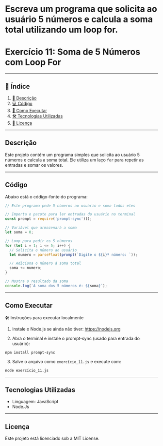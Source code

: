 # Escreva um programa que solicita ao usuário 5 números e calcula a soma total utilizando um loop for.

# Exercício 11: Soma de 5 Números com Loop For

---

## 📑 Índice

1. [📖 Descrição](#descrição)  
2. [💻 Código](#código)  
3. [🚀 Como Executar](#como-executar)   
4. [🛠️ Tecnologias Utilizadas](#tecnologias-utilizadas)  
5. [📜 Licença](#licença)  

---

## Descrição

Este projeto contém um programa simples que solicita ao usuário 5 números e calcula a soma total. Ele utiliza um laço `for` para repetir as entradas e somar os valores.

---

## Código

Abaixo está o código-fonte do programa:

```JavaScript
// Este programa pede 5 números ao usuário e soma todos eles

// Importa o pacote para ler entradas do usuário no terminal
const prompt = require('prompt-sync')();

// Variável que armazenará a soma
let soma = 0;

// Loop para pedir os 5 números
for (let i = 1; i <= 5; i++) {
  // Solicita o número ao usuário
  let numero = parseFloat(prompt(`Digite o ${i}º número: `));

  // Adiciona o número à soma total
  soma += numero;
}

// Mostra o resultado da soma
console.log(`A soma dos 5 números é: ${soma}`);

```

---

## Como Executar

🛠️ Instruções para executar localmente

1. Instale o Node.js se ainda não tiver: https://nodejs.org

2. Abra o terminal e instale o prompt-sync (usado para entrada do usuário):

```
npm install prompt-sync
```

3. Salve o arquivo como `exercício_11.js` e execute com:

```
node exercício_11.js
```

---

## Tecnologias Utilizadas

- Linguagem: JavaScript
- Node.Js

---

## Licença

Este projeto está licenciado sob a MIT License.

